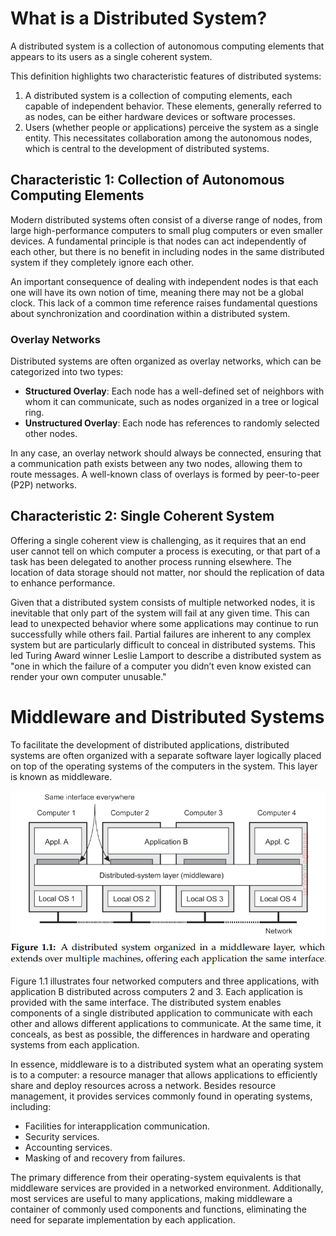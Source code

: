 # What is a Distributed System?

A distributed system is a collection of autonomous computing elements that appears to its users as a single coherent system.

This definition highlights two characteristic features of distributed systems:
1. A distributed system is a collection of computing elements, each capable of independent behavior. These elements, generally referred to as nodes, can be either hardware devices or software processes.
2. Users (whether people or applications) perceive the system as a single entity. This necessitates collaboration among the autonomous nodes, which is central to the development of distributed systems.

## Characteristic 1: Collection of Autonomous Computing Elements

Modern distributed systems often consist of a diverse range of nodes, from large high-performance computers to small plug computers or even smaller devices. A fundamental principle is that nodes can act independently of each other, but there is no benefit in including nodes in the same distributed system if they completely ignore each other.

An important consequence of dealing with independent nodes is that each one will have its own notion of time, meaning there may not be a global clock. This lack of a common time reference raises fundamental questions about synchronization and coordination within a distributed system.

### Overlay Networks

Distributed systems are often organized as overlay networks, which can be categorized into two types:
- **Structured Overlay**: Each node has a well-defined set of neighbors with whom it can communicate, such as nodes organized in a tree or logical ring.
- **Unstructured Overlay**: Each node has references to randomly selected other nodes.

In any case, an overlay network should always be connected, ensuring that a communication path exists between any two nodes, allowing them to route messages. A well-known class of overlays is formed by peer-to-peer (P2P) networks.

## Characteristic 2: Single Coherent System

Offering a single coherent view is challenging, as it requires that an end user cannot tell on which computer a process is executing, or that part of a task has been delegated to another process running elsewhere. The location of data storage should not matter, nor should the replication of data to enhance performance.

Given that a distributed system consists of multiple networked nodes, it is inevitable that only part of the system will fail at any given time. This can lead to unexpected behavior where some applications may continue to run successfully while others fail. Partial failures are inherent to any complex system but are particularly difficult to conceal in distributed systems. This led Turing Award winner Leslie Lamport to describe a distributed system as "one in which the failure of a computer you didn’t even know existed can render your own computer unusable."

# Middleware and Distributed Systems

To facilitate the development of distributed applications, distributed systems are often organized with a separate software layer logically placed on top of the operating systems of the computers in the system. This layer is known as middleware.

![Figure 1.1](images/1.png)

Figure 1.1 illustrates four networked computers and three applications, with application B distributed across computers 2 and 3. Each application is provided with the same interface. The distributed system enables components of a single distributed application to communicate with each other and allows different applications to communicate. At the same time, it conceals, as best as possible, the differences in hardware and operating systems from each application.

In essence, middleware is to a distributed system what an operating system is to a computer: a resource manager that allows applications to efficiently share and deploy resources across a network. Besides resource management, it provides services commonly found in operating systems, including:
- Facilities for interapplication communication.
- Security services.
- Accounting services.
- Masking of and recovery from failures.

The primary difference from their operating-system equivalents is that middleware services are provided in a networked environment. Additionally, most services are useful to many applications, making middleware a container of commonly used components and functions, eliminating the need for separate implementation by each application.
